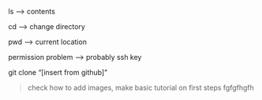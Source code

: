 ls —> contents

cd —> change directory

pwd —> current location

permission problem —> probably ssh key

git clone “[insert from github]"

>check how to add images, make basic tutorial on first steps
fgfgfhgfh

